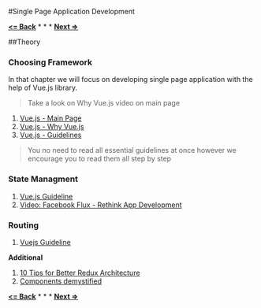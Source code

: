 #Single Page Application Development

**[<= Back](../../02-browser/10-project-your-game/project-your-game.md)**		*	*	*	**[Next =>]()**

##Theory

### Choosing Framework

In that chapter we will focus on developing single page application with the help of Vue.js library.

> Take a look on Why Vue.js video on main page
1. [Vue.js -  Main Page](https://vuejs.org)
1. [Vue.js - Why Vue.js](https://medium.com/vue-mastery/why-43-of-front-end-developers-want-to-learn-vue-js-7f23348bc5be)
1. [Vue.js - Guidelines](https://vuejs.org/v2/guide/)

> You no need to read all essential guidelines at once however we encourage you to read them all step by step

### State Managment

1. [Vue.js Guideline](https://vuejs.org/v2/guide/state-management.html)
1. [Video: Facebook Flux - Rethink App Development](https://facebook.github.io/flux/)

### Routing

1. [Vuejs Guideline](https://vuejs.org/v2/guide/routing.html)


**Additional**

1. [10 Tips for Better Redux Architecture](https://medium.com/javascript-scene/10-tips-for-better-redux-architecture-69250425af44)
1. [Components demystified](http://blog.brecht.io/components-demystified/)


**[<= Back]()**		*	*	*	**[Next =>]()**
